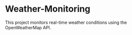 # Weather-Monitoring
This project monitors real-time weather conditions using the OpenWeatherMap API.
